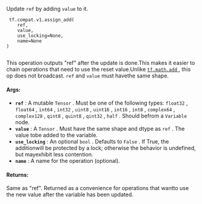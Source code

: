 Update  `ref`  by adding  `value`  to it.

```
 tf.compat.v1.assign_add(
    ref,
    value,
    use_locking=None,
    name=None
)
 
```

This operation outputs "ref" after the update is done.This makes it easier to chain operations that need to use the reset value.Unlike [ `tf.math.add` ](https://tensorflow.google.cn/api_docs/python/tf/math/add), this op does not broadcast.  `ref`  and  `value`  must havethe same shape.

#### Args:
- **`ref`** : A mutable  `Tensor` . Must be one of the following types:  `float32` , `float64` ,  `int64` ,  `int32` ,  `uint8` ,  `uint16` ,  `int16` ,  `int8` , `complex64` ,  `complex128` ,  `qint8` ,  `quint8` ,  `qint32` ,  `half` . Should befrom a  `Variable`  node.
- **`value`** : A  `Tensor` . Must have the same shape and dtype as  `ref` . The value tobe added to the variable.
- **`use_locking`** : An optional  `bool` . Defaults to  `False` . If True, the additionwill be protected by a lock; otherwise the behavior is undefined, but mayexhibit less contention.
- **`name`** : A name for the operation (optional).


#### Returns:
Same as "ref".  Returned as a convenience for operations that wantto use the new value after the variable has been updated.

